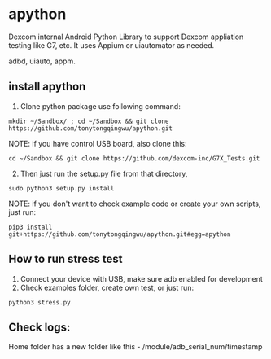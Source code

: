 # apython

Dexcom internal Android Python Library to support Dexcom appliation testing like G7, etc.  It uses Appium or uiautomator as needed.

adbd, uiauto, appm.

## install apython

1. Clone python package use following command:

`mkdir ~/Sandbox/ ; cd ~/Sandbox && git clone https://github.com/tonytongqingwu/apython.git`   

NOTE: if you have control USB board, also clone this:

`cd ~/Sandbox && git clone https://github.com/dexcom-inc/G7X_Tests.git`

2. Then just run the setup.py file from that directory,

`sudo python3 setup.py install`

NOTE: if you don't want to check example code or create your own scripts, just run:

`pip3 install git+https://github.com/tonytongqingwu/apython.git#egg=apython`

## How to run stress test

1. Connect your device with USB, make sure adb enabled for development
2. Check examples folder, create own test, or just run:

`python3 stress.py`

## Check logs:

Home folder has a new folder like this - /module/adb_serial_num/timestamp 

